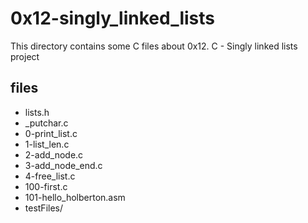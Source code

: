 # 0x12-singly_linked_lists

This directory contains some C files about 0x12. C - Singly linked lists
project

## files

* lists.h
* \_putchar.c
* 0-print_list.c
* 1-list_len.c
* 2-add_node.c
* 3-add_node_end.c
* 4-free_list.c
* 100-first.c
* 101-hello_holberton.asm
* testFiles/
